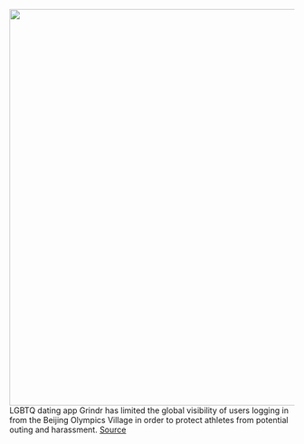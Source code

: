 <img src='https://cdn.vox-cdn.com/thumbor/dgr4tXeNr08grW1czjwtWcciuxY=/0x0:3719x2479/1200x800/filters:focal(1563x943:2157x1537)/cdn.vox-cdn.com/uploads/chorus_image/image/70487497/1238112268.5.jpg' width='700px' /><br/>
LGBTQ dating app Grindr has limited the global visibility of users logging in from the Beijing Olympics Village in order to protect athletes from potential outing and harassment.
<a href='https://www.theverge.com/2022/2/9/22925073/grindr-limits-visibility-beijing-olympics-village'> Source <a/>